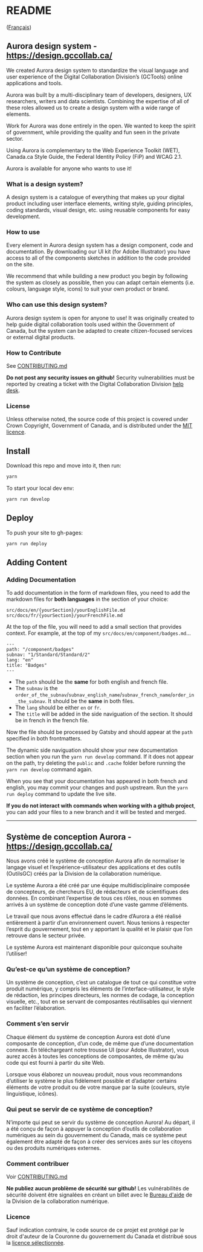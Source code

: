 # README

([Français](#système-de-conception-aurora))

## Aurora design system - https://design.gccollab.ca/

We created Aurora design system to standardize the visual language and user experience of the Digital Collaboration Division’s (GCTools) online applications and tools. 

Aurora was built by a multi-disciplinary team of developers, designers, UX researchers, writers and data scientists. Combining the expertise of all of these roles allowed us to create a design system with a wide range of elements. 

Work for Aurora was done entirely in the open. We wanted to keep the spirit of government, while providing the quality and fun seen in the private sector. 

Using Aurora is complementary to the Web Experience Toolkit (WET), Canada.ca Style Guide, the Federal Identity Policy (FiP) and WCAG 2.1.

Aurora is available for anyone who wants to use it!

### What is a design system?

A design system is a catalogue of everything that makes up your digital product including user interface elements, writing style, guiding principles, coding standards, visual design, etc. using reusable components for easy development.

### How to use

Every element in Aurora design system has a design component, code and documentation. By downloading our UI kit (for Adobe Illustrator) you have access to all of the components sketches in addition to the code provided on the site. 

We recommend that while building a new product you begin by following the system as closely as possible, then you can adapt certain elements (i.e. colours, language style, icons) to suit your own product or brand.

### Who can use this design system?

Aurora design system is open for anyone to use! It was originally created to help guide digital collaboration tools used within the Government of Canada, but the system can be adapted to create citizen-focused services or external digital products.

### How to Contribute

See [CONTRIBUTING.md](CONTRIBUTING.md)

**Do not post any security issues on github!** Security vulnerabilities must be reported by creating a ticket with the Digital Collaboration Division [help desk](https://gccollab.ca/help/knowledgebase).

### License

Unless otherwise noted, the source code of this project is covered under Crown Copyright, Government of Canada, and is distributed under the [MIT licence](LICENSE).

## Install

Download this repo and move into it, then run:

```sh
yarn
```

To start your local dev env:

```sh
yarn run develop
```

## Deploy

To push your site to gh-pages:

```sh
yarn run deploy
```

## Adding Content

### Adding Documentation

To add documentation in the form of markdown files, you need to add the markdown files for **both languages** in the section of your choice:

```
src/docs/en/{yourSection}/yourEnglishFile.md
src/docs/fr/{yourSection}/yourFrenchFile.md
```

At the top of the file, you will need to add a small section that provides context. For example, at the top of my `src/docs/en/component/badges.md`...

```
---
path: "/component/badges"
subnav: "1/Standard/Standard/2"
lang: "en"
title: "Badges"
---
```

- The `path` should be the **same** for both english and french file.
- The `subnav` is the `order_of_the_subnav`/`subnav_english_name`/`subnav_french_name`/`order_in_the_subnav`. It should be the **same** in both files.
- The `lang` should be either `en` or `fr`. 
- The `title` will be added in the side naviguation of the section. It should be in french in the french file.

Now the file should be processed by Gatsby and should appear at the `path` specified in both frontmatters.

The dynamic side naviguation should show your new documentation section when you run the `yarn run develop` command. If it does not appear on the path, try deleting the `public` and `.cache` folder before running the `yarn run develop` command again.

When you see that your documentation has appeared in both french and english, you may commit your changes and push upstream. Run the `yarn run deploy` command to update the live site.

**If you do not interact with commands when working with a github project**, you can add your files to a new branch and it will be tested and merged. 

______________________

## Système de conception Aurora - https://design.gccollab.ca/

Nous avons créé le système de conception Aurora afin de normaliser le langage visuel et l’expérience-utilisateur des applications et des outils (OutilsGC) créés par la Division de la collaboration numérique. 

Le système Aurora a été créé par une équipe multidisciplinaire composée de concepteurs, de chercheurs EU, de rédacteurs et de scientifiques des données. En combinant l’expertise de tous ces rôles, nous en sommes arrivés à un système de conception doté d’une vaste gamme d’éléments. 

Le travail que nous avons effectué dans le cadre d’Aurora a été réalisé entièrement à partir d’un environnement ouvert. Nous tenions à respecter l’esprit du gouvernement, tout en y apportant la qualité et le plaisir que l’on retrouve dans le secteur privée. 

Le système Aurora est maintenant disponible pour quiconque souhaite l’utiliser! 

### Qu’est-ce qu’un système de conception?

Un système de conception, c’est un catalogue de tout ce qui constitue votre produit numérique, y compris les éléments de l’interface-utilisateur, le style de rédaction, les principes directeurs, les normes de codage, la conception visuelle, etc., tout en se servant de composantes réutilisables qui viennent en faciliter l’élaboration. 

### Comment s’en servir

Chaque élément du système de conception Aurora est doté d’une composante de conception, d’un code, de même que d’une documentation connexe. En téléchargeant notre trousse UI (pour Adobe Illustrator), vous aurez accès à toutes les conceptions de composantes, de même qu’au code qui est fourni à partir du site Web. 

Lorsque vous élaborez un nouveau produit, nous vous recommandons d’utiliser le système le plus fidèlement possible et d’adapter certains éléments de votre produit ou de votre marque par la suite (couleurs, style linguistique, icônes).


### Qui peut se servir de ce système de conception?

N’importe qui peut se servir du système de conception Aurora! Au départ, il a été conçu de façon à appuyer la conception d’outils de collaboration numériques au sein du gouvernement du Canada, mais ce système peut également être adapté de façon à créer des services axés sur les citoyens ou des produits numériques externes.

### Comment contribuer

Voir [CONTRIBUTING.md](CONTRIBUTING.md)

**Ne publiez aucun problème de sécurité sur github!** Les vulnérabilités de sécurité doivent être signalées en créant un billet avec le [Bureau d'aide](https://gccollab.ca/help/knowledgebase) de la Division de la collaboration numérique.

### Licence

Sauf indication contraire, le code source de ce projet est protégé par le droit d'auteur de la Couronne du gouvernement du Canada et distribué sous la [licence sélectionnée](LICENSE).
